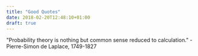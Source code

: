 ```yaml
---
title: "Good Quotes"
date: 2018-02-20T12:48:10+01:00
draft: true
---
```


"Probability theory is nothing but common sense reduced to calculation." - Pierre-Simon de Laplace, 1749-1827

